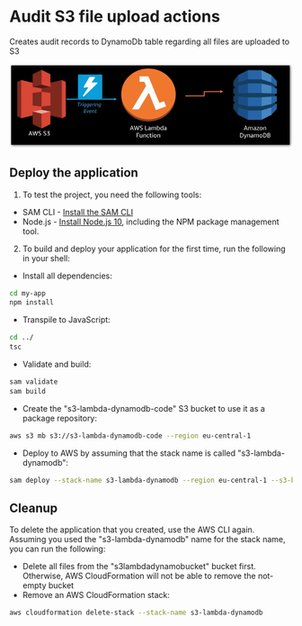 # Audit S3 file upload actions

Creates audit records to DynamoDb table regarding all files are uploaded to S3

![Event Flow](https://github.com/ArkadiyShuvaev/s3-lambda-dynamodb-typescript/blob/master/s3-lambda-dynamodb.png)

## Deploy the application

1. To test the project, you need the following tools:

* SAM CLI - [Install the SAM CLI](https://docs.aws.amazon.com/serverless-application-model/latest/developerguide/serverless-sam-cli-install.html)
* Node.js - [Install Node.js 10](https://nodejs.org/en/), including the NPM package management tool.

2. To build and deploy your application for the first time, run the following in your shell:

* Install all dependencies:
```bash
cd my-app
npm install
```
* Transpile to JavaScript:
```bash
cd ../
tsc
```
* Validate and build:
```bash
sam validate
sam build
```
* Create the "s3-lambda-dynamodb-code" S3 bucket to use it as a package repository:
```bash
aws s3 mb s3://s3-lambda-dynamodb-code --region eu-central-1
```
* Deploy to AWS by assuming that the stack name is called "s3-lambda-dynamodb":
```bash
sam deploy --stack-name s3-lambda-dynamodb --region eu-central-1 --s3-bucket s3-lambda-dynamodb-code --capabilities CAPABILITY_IAM
```

## Cleanup
To delete the application that you created, use the AWS CLI again. Assuming you used the "s3-lambda-dynamodb" name for the stack name, you can run the following:

* Delete all files from the "s3lambdadynamobucket" bucket first. Otherwise, AWS CloudFormation will not be able to remove the not-empty bucket
* Remove an AWS CloudFormation stack:
```bash
aws cloudformation delete-stack --stack-name s3-lambda-dynamodb
```
